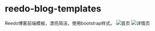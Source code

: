 # reedo-blog-templates


Reedo博客前端模板，漂亮简洁，使用bootstrap样式。
![首页](http://p5ar9j17o.bkt.clouddn.com/reedo/sys/screenshot/index.png)
![详情页](http://p5ar9j17o.bkt.clouddn.com/reedo/sys/screenshot/detail.png)
